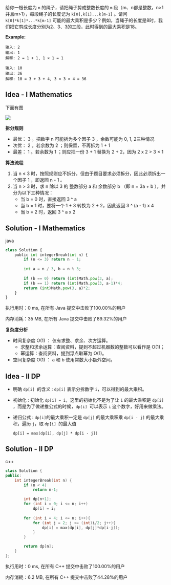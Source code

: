 给你一根长度为 `n` 的绳子，请把绳子剪成整数长度的 `m` 段（m、n都是整数，n>1并且m>1），每段绳子的长度记为 `k[0],k[1]...k[m-1]` 。请问 `k[0]*k[1]*...*k[m-1]` 可能的最大乘积是多少？例如，当绳子的长度是8时，我们把它剪成长度分别为2、3、3的三段，此时得到的最大乘积是18。



**Example:**
```
输入: 2
输出: 1
解释: 2 = 1 + 1, 1 × 1 = 1

输入: 10
输出: 36
解释: 10 = 3 + 3 + 4, 3 × 3 × 4 = 36
```

## Idea - I Mathematics

下面有图

![](http://r.photo.store.qq.com/psc?/V50VqFfH2A6OlZ2gWBDL0uxzNK4WmFgm/TmEUgtj9EK6.7V8ajmQrEMaKYGgFOh3O8Y3xGT.bwxh9E7OOsrwEm1T1o7A3suSmpRrBXGDxfc42QH2jrVUoHmkXbFMopR*.kwSH.458Dcc!/r)

**拆分规则**

- 最优： 3 。把数字 n 可能拆为多个因子 3 ，余数可能为 0, 1, 2三种情况
- 次优： 2 。若余数为 2 ；则保留，不再拆为 1 + 1
- 最差： 1 。若余数为 1 ；则应把一份 3 + 1 替换为 2 + 2，因为 2 x 2 > 3 × 1

**算法流程**

1. 当 n ≤ 3 时，按照规则应不拆分，但由于题目要求必须拆分，因此必须拆出一个因子 1 ，即返回 n - 1 。
2. 当 n > 3 时，求 n 除以 3 的 整数部分 a 和 余数部分 b （即 n = 3a + b ），并分为以下三种情况：
   - 当 b = 0 时，直接返回 3 ^ a
   - 当 b = 1 时，要将一个 1 + 3 转换为 2 + 2，因此返回 3 ^ (a - 1) x 4
   - 当 b = 2 时，返回 3 ^ a x 2

## Solution - I Mathematics

java
```python
class Solution {
    public int integerBreak(int n) {
        if (n <= 3) return n - 1;
        
        int a = n / 3, b = n % 3;
        
        if (b == 0) return (int)Math.pow(3, a);
        if (b == 1) return (int)Math.pow(3, a-1)*4;
        return (int)Math.pow(3, a)*2;
    }
}
```
执行用时：0 ms, 在所有 Java 提交中击败了100.00%的用户

内存消耗：35 MB, 在所有 Java 提交中击败了89.32%的用户

**复杂度分析**

- 时间复杂度 O(1) ： 仅有求整、求余、次方运算。
  - 求整和求余运算：查阅资料，提到不超过机器数的整数可以看作是 O(1)；
  - 幂运算：查阅资料，提到浮点取幂为 O(1)。
- 空间复杂度 O(1) ： a 和 b 使用常数大小额外空间。

## Idea - II DP

- 明确 `dp[i] `的含义 :  `dp[i]` 表示分拆数字 `i`，可以得到的最大乘积。

- 初始化 : 初始化 `dp[i] = i`，这里的初始化不是为了让 `i` 的最大乘积是 `dp[i]` ，而是为了做递推公式的时候，`dp[i] `可以表示 `i` 这个数字，好用来做乘法。

- 递归公式 : `dp[i]`的最大乘积一定是 `dp[j]` 的最大乘积乘 `dp[i - j]` 的最大乘积，遍历 `j`，取 `dp[i] `的最大值

  `dp[i] = max(dp[i], dp[j] * dp[i - j])`

## Solution - II DP

c++

```c++
class Solution {
public:
    int integerBreak(int n) {
        if (n < 4)
            return n-1;

        int dp[n+1];
        for (int i = 0; i <= n; i++)
            dp[i] = i;
        
        for (int i = 4; i <= n; i++){
            for (int j = 2; j <= (int)i/2; j++){
                dp[i] = max(dp[i], dp[j]*dp[i-j]);
            }
        }

        return dp[n];
    }
};
```

执行用时：0 ms, 在所有 C++ 提交中击败了100.00%的用户

内存消耗：6.2 MB, 在所有 C++ 提交中击败了44.28%的用户